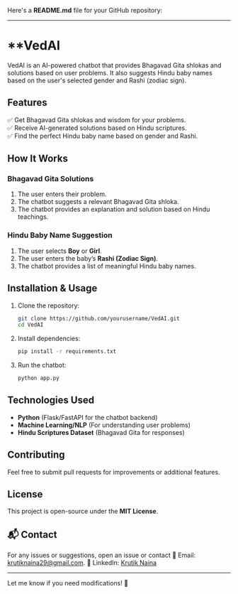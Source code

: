 Here's a **README.md** file for your GitHub repository:  

---

# **VedAI  

VedAI is an AI-powered chatbot that provides Bhagavad Gita shlokas and solutions based on user problems. It also suggests Hindu baby names based on the user's selected gender and Rashi (zodiac sign).  

## **Features**  
✅ Get Bhagavad Gita shlokas and wisdom for your problems.  
✅ Receive AI-generated solutions based on Hindu scriptures.  
✅ Find the perfect Hindu baby name based on gender and Rashi.  

## **How It Works**  

### **Bhagavad Gita Solutions**  
1. The user enters their problem.  
2. The chatbot suggests a relevant Bhagavad Gita shloka.  
3. The chatbot provides an explanation and solution based on Hindu teachings.  

### **Hindu Baby Name Suggestion**  
1. The user selects **Boy** or **Girl**.  
2. The user enters the baby’s **Rashi (Zodiac Sign)**.  
3. The chatbot provides a list of meaningful Hindu baby names.  

## **Installation & Usage**  
1. Clone the repository:  
   ```bash
   git clone https://github.com/yourusername/VedAI.git
   cd VedAI
   ```
2. Install dependencies:  
   ```bash
   pip install -r requirements.txt
   ```
3. Run the chatbot:  
   ```bash
   python app.py
   ```

## **Technologies Used**  
- **Python** (Flask/FastAPI for the chatbot backend)  
- **Machine Learning/NLP** (For understanding user problems)  
- **Hindu Scriptures Dataset** (Bhagavad Gita for responses)  

## **Contributing**  
Feel free to submit pull requests for improvements or additional features.  

## **License**  
This project is open-source under the **MIT License**.  

## 📬 Contact  
For any issues or suggestions, open an issue or contact
📧 Email: [krutiknaina29@gmail.com](mailto:krutiknaina29@gmail.com).
🔗 LinkedIn: [Krutik Naina](https://www.linkedin.com/in/krutik-naina/)

---

Let me know if you need modifications! 🚀
